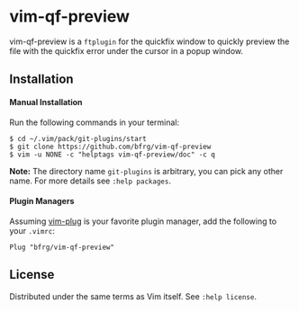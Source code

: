 # vim-qf-preview

vim-qf-preview is a `ftplugin` for the quickfix window to quickly preview the
file with the quickfix error under the cursor in a popup window.

## Installation

#### Manual Installation

Run the following commands in your terminal:
```
$ cd ~/.vim/pack/git-plugins/start
$ git clone https://github.com/bfrg/vim-qf-preview
$ vim -u NONE -c "helptags vim-qf-preview/doc" -c q
```
**Note:** The directory name `git-plugins` is arbitrary, you can pick any other
name. For more details see `:help packages`.

#### Plugin Managers

Assuming [vim-plug](https://github.com/junegunn/vim-plug) is your favorite
plugin manager, add the following to your `.vimrc`:
```vim
Plug "bfrg/vim-qf-preview"
```

## License

Distributed under the same terms as Vim itself. See `:help license`.
